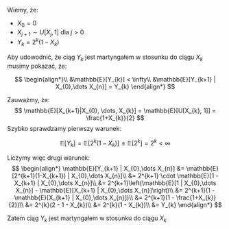 Wiemy, że:
- $X_{0} = 0$
- $X_{j+1} \sim U[X_{j}, 1]$ dla $j > 0$
- $Y_{k} = 2^{k}(1-X_{k})$

Aby udowodnić, że ciąg $Y_k$ jest martyngałem w stosunku do ciągu $X_{k}$ musimy pokazać, że: 

$$
\begin{align*}\\
&\mathbb{E}[Y_{k}] < \infty\\
&\mathbb{E}[Y_{k+1} | X_{0},\dots X_{n}] = Y_{k}
\end{align*}
$$

Zauważmy, że:
$$
\mathbb{E}[X_{k+1}|X_{0}, \dots, X_{k}] = \mathbb{E}[U[X_{k}, 1]] = \frac{1+X_{k}}{2}
$$
Szybko sprawdzamy pierwszy warunek:

$$
\mathbb{E}[Y_{k}] = \mathbb{E}[2^{k}(1-X_{k})] \leq \mathbb{E}[2^{k}] = 2^{k} < 
\infty
$$

Liczymy więc drugi warunek:
$$
\begin{align*}
\mathbb{E}[Y_{k+1} | X_{0},\dots X_{n}] &= \mathbb{E}[2^{k+1}(1-X_{k+1}) | X_{0},\dots X_{n}]\\
&= 2^{k+1} \cdot \mathbb{E}[1 - X_{k+1} | X_{0},\dots X_{n}]\\
&= 2^{k+1}\left(\mathbb{E}[1 | X_{0},\dots X_{n}] - \mathbb{E}[X_{k+1} | X_{0},\dots X_{n}]\right)\\
&= 2^{k+1}(1 - \mathbb{E}[X_{k+1} | X_{0},\dots X_{n}])\\
&= 2^{k+1}(1 - \frac{1+X_{k}}{2})\\
&= 2^{k}(2 - 1 - X_{k})\\
&= 2^{k}(1 - X_{k})\\
&= Y_{k}
\end{align*}
$$

Zatem ciąg $Y_k$ jest martyngałem w stosunku do ciągu $X_k$ 